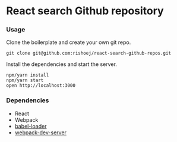 React search Github repository
=====================

### Usage

Clone the boilerplate and create your own git repo.

```
git clone git@github.com:rishoej/react-search-github-repos.git
```

Install the dependencies and start the server.

```
npm/yarn install
npm/yarn start
open http://localhost:3000
```

### Dependencies

* React
* Webpack
* [babel-loader](https://github.com/babel/babel-loader)
* [webpack-dev-server](https://github.com/webpack/webpack-dev-server)
